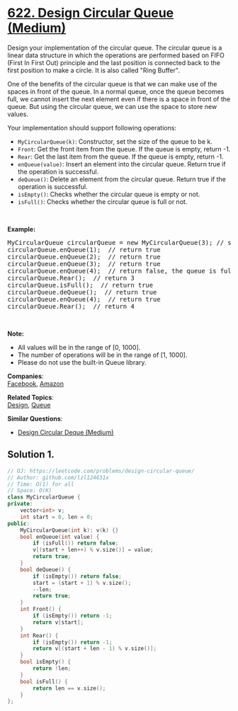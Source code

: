 # [622. Design Circular Queue (Medium)](https://leetcode.com/problems/design-circular-queue/)

<p>Design your implementation of the circular queue. The circular queue is a linear data structure in which the operations are performed based on FIFO (First In First Out) principle and the last position is connected back to the first position to make a circle. It is also called "Ring Buffer".</p>

<p>One of the benefits of the circular queue is that we can make use of the spaces in front of the queue. In a normal queue, once the queue becomes full, we cannot insert the next element even if there is a space in front of the queue. But using the circular queue, we can use the space to store new values.</p>

<p>Your implementation should support following operations:</p>

<ul>
	<li><code>MyCircularQueue(k)</code>: Constructor, set the size of the queue to be k.</li>
	<li><code>Front</code>: Get the front item from the queue. If the queue is empty, return -1.</li>
	<li><code>Rear</code>: Get the last item from the queue. If the queue is empty, return -1.</li>
	<li><code>enQueue(value)</code>: Insert an element into the circular queue. Return true if the operation is successful.</li>
	<li><code>deQueue()</code>: Delete an element from the circular queue. Return true if the operation is successful.</li>
	<li><code>isEmpty()</code>: Checks whether the circular queue is empty or not.</li>
	<li><code>isFull()</code>: Checks whether the circular queue is full or not.</li>
</ul>

<p>&nbsp;</p>

<p><strong>Example:</strong></p>

<pre>MyCircularQueue circularQueue = new MyCircularQueue(3); // set the size to be 3
circularQueue.enQueue(1); &nbsp;// return true
circularQueue.enQueue(2); &nbsp;// return true
circularQueue.enQueue(3); &nbsp;// return true
circularQueue.enQueue(4); &nbsp;// return false, the queue is full
circularQueue.Rear(); &nbsp;// return 3
circularQueue.isFull(); &nbsp;// return true
circularQueue.deQueue(); &nbsp;// return true
circularQueue.enQueue(4); &nbsp;// return true
circularQueue.Rear(); &nbsp;// return 4
</pre>
&nbsp;

<p><strong>Note:</strong></p>

<ul>
	<li>All values will be in the range of [0, 1000].</li>
	<li>The number of operations will be in the range of&nbsp;[1, 1000].</li>
	<li>Please do not use the built-in Queue library.</li>
</ul>


**Companies**:  
[Facebook](https://leetcode.com/company/facebook), [Amazon](https://leetcode.com/company/amazon)

**Related Topics**:  
[Design](https://leetcode.com/tag/design/), [Queue](https://leetcode.com/tag/queue/)

**Similar Questions**:
* [Design Circular Deque (Medium)](https://leetcode.com/problems/design-circular-deque/)

## Solution 1.

```cpp
// OJ: https://leetcode.com/problems/design-circular-queue/
// Author: github.com/lzl124631x
// Time: O(1) for all
// Space: O(K)
class MyCircularQueue {
private:
    vector<int> v;
    int start = 0, len = 0;
public:
    MyCircularQueue(int k): v(k) {}
    bool enQueue(int value) {
        if (isFull()) return false;
        v[(start + len++) % v.size()] = value;
        return true;
    }
    bool deQueue() {
        if (isEmpty()) return false;
        start = (start + 1) % v.size();
        --len;
        return true;
    }
    int Front() {
        if (isEmpty()) return -1;
        return v[start];
    }
    int Rear() {
        if (isEmpty()) return -1;
        return v[(start + len - 1) % v.size()];
    }
    bool isEmpty() {
        return !len;
    }
    bool isFull() {
        return len == v.size();
    }
};
```
